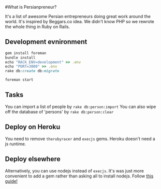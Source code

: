 #What is Persianpreneur?

It's a list of awesome Persian entrepreneurs doing great work around the world. It's inspired by Beggars.co idea. We didn't know PHP so we rewrote the whole thing in Ruby on Rails.

## Development evnironment
```Ruby
gem install foreman
bundle install
echo "RACK_ENV=development" >> .env
echo "PORT=3000" >> .env
rake db:create db:migrate

foreman start
```

## Tasks

You can import a list of people by `rake db:person:import` You can also wipe off the database of 'persons' by `rake db:person:clear`

## Deploy on Heroku

You need to remove `therubyracer` and `execjs` gems. Heroku doesn't need a js runtime.

## Deploy elsewhere
Alternatively, you can use nodejs instead of `execjs`. It's was just more convenient to add a gem rather than asking all to install nodejs.
Follow [this guide!](https://gorails.com/deploy/ubuntu/14.04)
